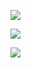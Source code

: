 ![](https://files.catbox.moe/iu5zdp.png)

![](https://media.tenor.com/qp1p4B_KtzAAAAAM/slingshot-catshot.gif)

![](https://fontmeme.com/temporary/f1531fba6062589d898f32e310148b1a.png)
